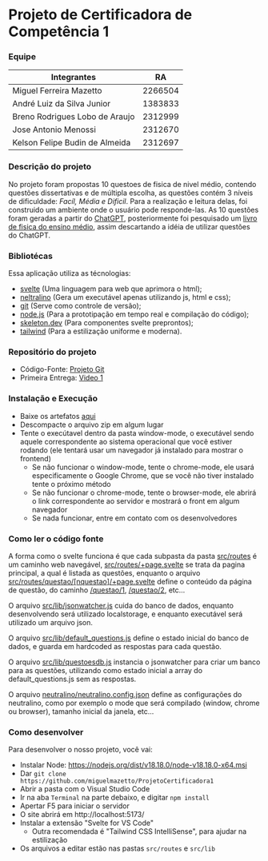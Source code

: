 # Projeto de Certificadora de Competência 1

### Equipe
| Integrantes                       | RA      |
|-----------------------------------|---------|
| Miguel Ferreira Mazetto           | 2266504 |
| André Luiz da Silva Junior        | 1383833 |
| Breno Rodrigues Lobo de Araujo    | 2312999 |
| Jose Antonio Menossi              | 2312670 |
| Kelson Felipe Budin de Almeida    | 2312697 |


### Descrição do projeto

No projeto foram propostas 10 questoes de fisica de nivel médio, contendo questões dissertativas e de múltipla escolha, as questões contém 3 níveis de dificuldade: *Facíl, Média e Dificil*. Para a realização e leitura delas, foi construido um ambiente onde o usuário pode responde-las. As 10 questões foram geradas a partir do [ChatGPT](https://chat.openai.com/auth/login), posteriormente foi pesquisado um [livro de fisica do ensino médio](https://drive.google.com/file/d/1fMNtfeitybaRnTNaOSFvCUtKzdfZKvCm/view?usp=sharing), assim descartando a idéia de utilizar questões do ChatGPT.

### Bibliotécas
Essa aplicação utiliza as técnologias:
 * [svelte](https://svelte.dev/) (Uma linguagem para web que aprimora o html);
 * [neltralino](https://neutralino.js.org/) (Gera um executável apenas utilizando js, html e css);
 * [git](https://github.com/) (Serve como controle de versão);
 * [node.js](https://nodejs.org/en/about) (Para a prototipação em tempo real e compilação do código);
 * [skeleton.dev](https://www.skeleton.dev/) (Para componentes svelte preprontos);
 * [tailwind](https://tailwindcss.com/) (Para a estilização uniforme e moderna).

### Repositório do projeto
- Código-Fonte: [Projeto Git](https://github.com/miguelmazetto/ProjetoCertificadora1)
- Primeira Entrega: [Video 1](https://drive.google.com/file/d/1gZYFuPbIPOie8LKHYm8HFqja9AVBTRhE/view)

### Instalação e Execução

* Baixe os artefatos [aqui](https://github.com/miguelmazetto/ProjetoCertificadora1/releases/download/v0.1/ProjetoCertComp1.zip)
* Descompacte o arquivo zip em algum lugar
* Tente o execútavel dentro da pasta window-mode, o executável sendo aquele correspondente ao sistema operacional que você estiver rodando (ele tentará usar um navegador já instalado para mostrar o frontend)
  * Se não funcionar o window-mode, tente o chrome-mode, ele usará especificamente o Google Chrome, que se você não tiver instalado tente o próximo método
  * Se não funcionar o chrome-mode, tente o browser-mode, ele abrirá o link correspondente ao servidor e mostrará o front em algum navegador
  * Se nada funcionar, entre em contato com os desenvolvedores

### Como ler o código fonte
A forma como o svelte funciona é que cada subpasta da pasta [src/routes](https://github.com/miguelmazetto/ProjetoCertificadora1/tree/master/src/routes) é um caminho web navegável, [src/routes/+page.svelte](https://github.com/miguelmazetto/ProjetoCertificadora1/blob/master/src/routes/%2Bpage.svelte) se trata da pagina principal, a qual é listada as questões, enquanto o arquivo [src/routes/questao/[nquestao]/+page.svelte](https://github.com/miguelmazetto/ProjetoCertificadora1/blob/master/src/routes/questao/%5Bnquestao%5D/%2Bpage.svelte) define o conteúdo da página de questão, do caminho [/questao/1](), [/questao/2](), etc...

O arquivo [src/lib/jsonwatcher.js](https://github.com/miguelmazetto/ProjetoCertificadora1/blob/master/src/lib/jsonwatcher.js) cuida do banco de dados, enquanto desenvolvendo será utilizado localstorage, e enquanto executável será utilizado um arquivo json.

O arquivo [src/lib/default_questions.js](https://github.com/miguelmazetto/ProjetoCertificadora1/blob/master/src/lib/default_questions.js) define o estado inicial do banco de dados, e guarda em hardcoded as respostas para cada questão.

O arquivo [src/lib/questoesdb.js](https://github.com/miguelmazetto/ProjetoCertificadora1/blob/master/src/lib/questoesdb.js) instancia o jsonwatcher para criar um banco para as questões, utilizando como estado inicial a array do default_questions.js sem as respostas.

O arquivo [neutralino/neutralino.config.json](https://github.com/miguelmazetto/ProjetoCertificadora1/blob/master/neutralino/neutralino.config.json) define as configurações do neutralino, como por exemplo o mode que será compilado (window, chrome ou browser), tamanho inicial da janela, etc...

### Como desenvolver
Para desenvolver o nosso projeto, você vai:
- Instalar Node: https://nodejs.org/dist/v18.18.0/node-v18.18.0-x64.msi
- Dar `git clone https://github.com/miguelmazetto/ProjetoCertificadora1`
- Abrir a pasta com o Visual Studio Code
- Ir na aba `Terminal` na parte debaixo, e digitar `npm install`
- Apertar F5 para iniciar o servidor
 - O site abrirá em http://localhost:5173/
- Instalar a extensão "Svelte for VS Code"
  - Outra recomendada é "Tailwind CSS IntelliSense", para ajudar na estilização
- Os arquivos a editar estão nas pastas `src/routes` e `src/lib`